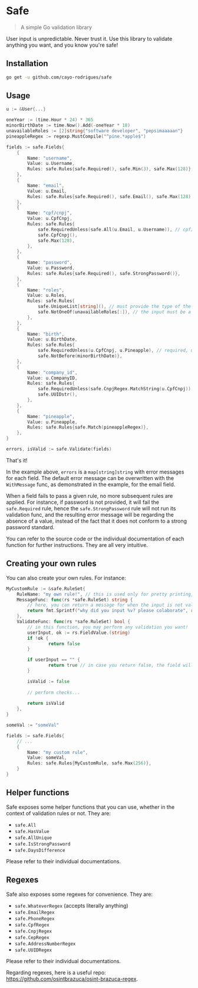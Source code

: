 # Safe

> A simple Go validation library



User input is unpredictable. Never trust it. Use this library to validate anything you want, and you know you're safe!

## Installation

```bash
go get -u github.com/cayo-rodrigues/safe
```

## Usage

```go
u := &User{...}

oneYear := (time.Hour * 24) * 365
minorBirthDate := time.Now().Add(-oneYear * 18)
unavailableRoles := [2]string{"software developer", "pepsimaaaaan"}
pineappleRegex := regexp.MustCompile("^pine.*apple$")

fields := safe.Fields{
    {
        Name: "username",
        Value: u.Username,
        Rules: safe.Rules{safe.Required(), safe.Min(3), safe.Max(128)},
    },
    {
        Name: "email",
        Value: u.Email,
        Rules: safe.Rules{safe.Required(), safe.Email(), safe.Max(128).WithMessage("Is your email really that long?")},
    },
    {
        Name: "cpf/cnpj",
        Value: u.CpfCnpj,
        Rules: safe.Rules{
            safe.RequiredUnless(safe.All(u.Email, u.Username)), // cpf/cnpj is required, unless both u.Email and u.Username have a value
            safe.CpfCnpj(),
            safe.Max(128),
        },
    },
    {
        Name: "password",
        Value: u.Password,
        Rules: safe.Rules{safe.Required(), safe.StrongPassword()},
    },
    {
        Name: "roles",
        Value: u.Roles,
        Rules: safe.Rules{
            safe.UniqueList[string](), // must provide the type of the elements in the list
            safe.NotOneOf(unavailableRoles[:]), // the input must be a slice, but unavailableRoles is an array with a fixed size, that's why we need [:] here
        },
    },
    {
        Name: "birth",
        Value: u.BirthDate,
        Rules: safe.Rules{
            safe.RequiredUnless(u.CpfCnpj, u.Pineapple), // required, unless u.CpfCnpj OR u.Pineapple have a value
            safe.NotBefore(minorBirthDate)},
    },
    {
        Name: "company_id",
        Value: u.CompanyID,
        Rules: safe.Rules{
            safe.RequiredUnless(safe.CnpjRegex.MatchString(u.CpfCnpj)).WithMessage("Must provide a valid cnpj or company_id"), // got it?
            safe.UUIDstr(),
        },
    },
    {
        Name: "pineapple",
        Value: u.Pineapple,
        Rules: safe.Rules{safe.Match(pineappleRegex)},
    },
}

errors, isValid := safe.Validate(fields)
```



That's it! 

In the example above, `errors` is a `map[string]string` with error messages for each field. The default error message can be overwritten with the `WithMessage` func, as demonstrated in the example, for the email field.

When a field fails to pass a given rule, no more subsequent rules are applied. For instance, if password is not provided, it will fail the `safe.Required` rule, hence the `safe.StrongPassword` rule will not run its validation func, and the resulting error message will be regarding the absence of a value, instead of the fact that it does not conform to a strong password standard.

You can refer to the source code or the individual documentation of each function for further instructions. They are all very intuitive.

## Creating your own rules

You can also create your own rules. For instance:

```go
MyCustomRule := &safe.RuleSet{
    RuleName: "my own rule!", // this is used only for pretty printing, like fmt.Println("%s", rs)
    MessageFunc: func(rs *safe.RuleSet) string {
        // here, you can return a message for when the input is not valid
        return fmt.Sprintf("why did you input %v? please colaborate", rs.FieldValue)
    },
    ValidateFunc: func(rs *safe.RuleSet) bool {
        // in this function, you may perform any validation you want!
        userInput, ok := rs.FieldValue.(string)
        if !ok {
                return false
        }

        if userInput == "" {
                return true // in case you return false, the field will be required
        }

        isValid := false
    
        // perform checks...
        
        return isValid
    },
}

someVal := "someVal"

fields := safe.Fields{
    // ...
    {
        Name: "my custom rule",
        Value: someVal,
        Rules: safe.Rules{MyCustomRule, safe.Max(256)},
    }
}
```



## Helper functions

Safe exposes some helper functions that you can use, whether in the context of validation rules or not. They are:

- `safe.All`
- `safe.HasValue`
- `safe.AllUnique`
- `safe.IsStrongPassword`
- `safe.DaysDifference`

Please refer to their individual documentations.

## Regexes

Safe also exposes some regexes for convenience. They are:

- `safe.WhateverRegex` (accepts literally anything)
- `safe.EmailRegex`
- `safe.PhoneRegex`
- `safe.CpfRegex`
- `safe.CnpjRegex`
- `safe.CepRegex`
- `safe.AddressNumberRegex`
- `safe.UUIDRegex`

Please refer to their individual documentations.

Regarding regexes, here is a useful repo: https://github.com/osintbrazuca/osint-brazuca-regex.
